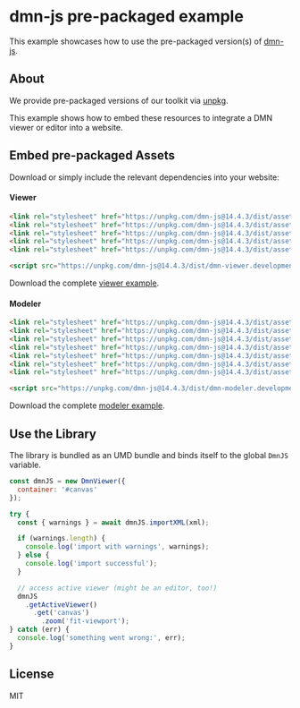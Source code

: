 # dmn-js pre-packaged example

This example showcases how to use the pre-packaged version(s) of [dmn-js](https://github.com/bpmn-io/dmn-js).


## About

We provide pre-packaged versions of our toolkit via [unpkg](https://unpkg.com/dmn-js/dist/).

This example shows how to embed these resources to integrate a DMN viewer or editor
into a website.


## Embed pre-packaged Assets

Download or simply include the relevant dependencies into your website:

#### Viewer

```html
<link rel="stylesheet" href="https://unpkg.com/dmn-js@14.4.3/dist/assets/dmn-js-drd.css">
<link rel="stylesheet" href="https://unpkg.com/dmn-js@14.4.3/dist/assets/dmn-js-decision-table.css">
<link rel="stylesheet" href="https://unpkg.com/dmn-js@14.4.3/dist/assets/dmn-js-literal-expression.css">
<link rel="stylesheet" href="https://unpkg.com/dmn-js@14.4.3/dist/assets/dmn-js-shared.css">
<link rel="stylesheet" href="https://unpkg.com/dmn-js@14.4.3/dist/assets/dmn-font/css/dmn.css">

<script src="https://unpkg.com/dmn-js@14.4.3/dist/dmn-viewer.development.js"></script>
```

Download the complete [viewer example](https://cdn.staticaly.com/gh/bpmn-io/dmn-js-examples/master/starter/viewer.html).

#### Modeler

```html
<link rel="stylesheet" href="https://unpkg.com/dmn-js@14.4.3/dist/assets/diagram-js.css">
<link rel="stylesheet" href="https://unpkg.com/dmn-js@14.4.3/dist/assets/dmn-js-shared.css">
<link rel="stylesheet" href="https://unpkg.com/dmn-js@14.4.3/dist/assets/dmn-js-drd.css">
<link rel="stylesheet" href="https://unpkg.com/dmn-js@14.4.3/dist/assets/dmn-js-decision-table.css">
<link rel="stylesheet" href="https://unpkg.com/dmn-js@14.4.3/dist/assets/dmn-js-decision-table-controls.css">
<link rel="stylesheet" href="https://unpkg.com/dmn-js@14.4.3/dist/assets/dmn-js-literal-expression.css">
<link rel="stylesheet" href="https://unpkg.com/dmn-js@14.4.3/dist/assets/dmn-font/css/dmn.css">

<script src="https://unpkg.com/dmn-js@14.4.3/dist/dmn-modeler.development.js"></script>
```

Download the complete [modeler example](https://cdn.staticaly.com/gh/bpmn-io/dmn-js-examples/master/starter/modeler.html).


## Use the Library

The library is bundled as an UMD bundle and binds itself to the global `DmnJS`
variable.

```javascript
const dmnJS = new DmnViewer({
  container: '#canvas'
});

try {
  const { warnings } = await dmnJS.importXML(xml);

  if (warnings.length) {
    console.log('import with warnings', warnings);
  } else {
    console.log('import successful');
  }

  // access active viewer (might be an editor, too!)
  dmnJS
    .getActiveViewer()
      .get('canvas')
        .zoom('fit-viewport');
} catch (err) {
  console.log('something went wrong:', err);
}
```

## License

MIT
